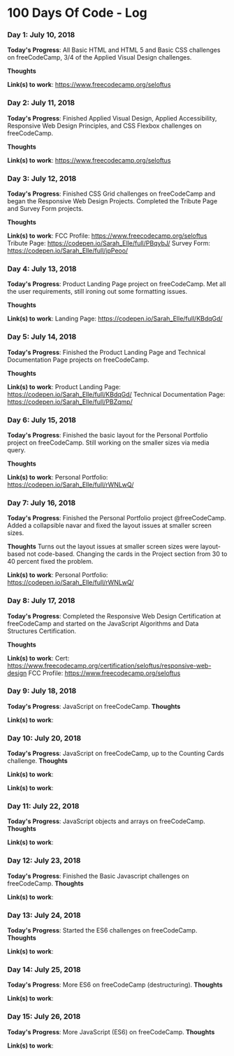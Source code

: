 # 100 Days Of Code - Log

### Day 1: July 10, 2018

**Today's Progress**: All Basic HTML and HTML 5 and Basic CSS challenges on freeCodeCamp, 3/4 of the Applied Visual Design challenges.

**Thoughts** 

**Link(s) to work**: https://www.freecodecamp.org/seloftus

### Day 2: July 11, 2018

**Today's Progress**: Finished Applied Visual Design, Applied Accessibility, Responsive Web Design Principles, and CSS Flexbox challenges on freeCodeCamp.

**Thoughts** 

**Link(s) to work**: https://www.freecodecamp.org/seloftus

### Day 3: July 12, 2018

**Today's Progress**: Finished CSS Grid challenges on freeCodeCamp and began the Responsive Web Design Projects. Completed the Tribute Page and Survey Form projects.

**Thoughts** 

**Link(s) to work**: FCC Profile: https://www.freecodecamp.org/seloftus
Tribute Page: https://codepen.io/Sarah_Elle/full/PBqybJ/
Survey Form: https://codepen.io/Sarah_Elle/full/jpPeoo/

### Day 4: July 13, 2018

**Today's Progress**: Product Landing Page project on freeCodeCamp. Met all the user requirements, still ironing out some formatting issues.

**Thoughts** 

**Link(s) to work**: Landing Page: https://codepen.io/Sarah_Elle/full/KBdqGd/

### Day 5: July 14, 2018

**Today's Progress**: Finished the Product Landing Page and Technical Documentation Page projects on freeCodeCamp.

**Thoughts** 

**Link(s) to work**: Product Landing Page: https://codepen.io/Sarah_Elle/full/KBdqGd/
Technical Documentation Page: https://codepen.io/Sarah_Elle/full/PBZqmp/

### Day 6: July 15, 2018

**Today's Progress**: Finished the basic layout for the Personal Portfolio project on freeCodeCamp. Still working on the smaller sizes via media query.

**Thoughts** 

**Link(s) to work**: Personal Portfolio: https://codepen.io/Sarah_Elle/full/rWNLwQ/

### Day 7: July 16, 2018

**Today's Progress**: Finished the Personal Portfolio project @freeCodeCamp. Added a collapsible navar and fixed the layout issues at smaller screen sizes.

**Thoughts** Turns out the layout issues at smaller screen sizes were layout-based not code-based. Changing the cards in the Project section from 30 to 40 percent fixed the problem.

**Link(s) to work**: Personal Portfolio: https://codepen.io/Sarah_Elle/full/rWNLwQ/

### Day 8: July 17, 2018

**Today's Progress**: Completed the Responsive Web Design Certification at freeCodeCamp and started on the JavaScript Algorithms and Data Structures Certification.

**Thoughts** 

**Link(s) to work**: Cert: https://www.freecodecamp.org/certification/seloftus/responsive-web-design
FCC Profile: https://www.freecodecamp.org/seloftus

### Day 9: July 18, 2018

**Today's Progress**: JavaScript on freeCodeCamp.
**Thoughts** 

**Link(s) to work**: 

### Day 10: July 20, 2018

**Today's Progress**: JavaScript on freeCodeCamp, up to the Counting Cards challenge.
**Thoughts** 

**Link(s) to work**: 

**Link(s) to work**: 

### Day 11: July 22, 2018

**Today's Progress**: JavaScript objects and arrays on freeCodeCamp.
**Thoughts** 

**Link(s) to work**: 

### Day 12: July 23, 2018

**Today's Progress**: Finished the Basic Javascript challenges on freeCodeCamp.
**Thoughts** 

**Link(s) to work**: 

### Day 13: July 24, 2018

**Today's Progress**: Started the ES6 challenges on freeCodeCamp.
**Thoughts** 

**Link(s) to work**: 

### Day 14: July 25, 2018

**Today's Progress**: More ES6 on freeCodeCamp (destructuring).
**Thoughts** 

**Link(s) to work**: 

### Day 15: July 26, 2018

**Today's Progress**: More JavaScript (ES6) on freeCodeCamp.
**Thoughts** 

**Link(s) to work**: 
